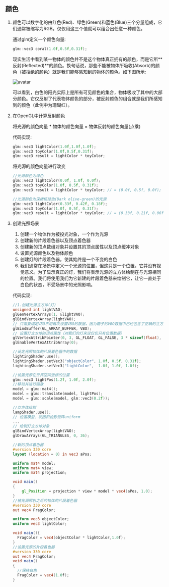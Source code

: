 ## 颜色

1. 颜色可以数字化的由红色(Red)、绿色(Green)和蓝色(Blue)三个分量组成，它们通常被缩写为RGB。仅仅用这三个值就可以组合出任意一种颜色。

   通过glm定义一个颜色向量:

   ```c++
   glm::vec3 coral(1.0f,0.5f,0.31f);
   ```

   现实生活中看到某一物体的颜色并不是这个物体真正拥有的颜色，而是它所**反射(Reflected)**的颜色。换句话说，那些不能被物体所吸收(Absorb)的颜色（被拒绝的颜色）就是我们能够感知到的物体的颜色。如下图所示:

   ![avatar](/Users/adsionli/Desktop/生产开发/笔记/opengl/光照/image/light_reflection.png)

   可以看到，白色的阳光实际上是所有可见颜色的集合，物体吸收了其中的大部分颜色。它仅反射了代表物体颜色的部分，被反射颜色的组合就是我们所感知到的颜色（此例中为珊瑚红）。

2. 在OpenGL中计算反射颜色

   将光源的颜色向量 * 物体的颜色向量 = 物体反射的颜色向量(点乘)

   代码实现:

   ```c++
   glm::vec3 lightColor(1.0f,1.0f,1.0f);
   glm::vec3 toyColor(1.0f,0.5f,0.31f);
   glm::vec3 result = lightColor * toyColor;
   ```

   将光源的颜色向量进行改变

   ```c++
   //光源颜色为绿色
   glm::vec3 lightColor(0.0f, 1.0f, 0.0f);
   glm::vec3 toyColor(1.0f, 0.5f, 0.31f);
   glm::vec3 result = lightColor * toyColor; // = (0.0f, 0.5f, 0.0f);
   
   //光源颜色为深橄榄绿色(Dark olive-green)的光源
   glm::vec3 lightColor(0.33f, 0.42f, 0.18f);
   glm::vec3 toyColor(1.0f, 0.5f, 0.31f);
   glm::vec3 result = lightColor * toyColor; // = (0.33f, 0.21f, 0.06f);
   ```

3. 创建光照场景

   1. 创建一个物体作为被投光对象，一个作为光源
   2. 创建新的片段着色器以及顶点着色器
   3. 创建新的顶点数组对象并设置其的顶点属性以及顶点缓冲对象
   4. 设置光源颜色以及物体颜色
   5. 创建灯的片段着色器，使其始终是一个不变的白色
   6. 我们通常在场景中定义一个光源的位置，但这只是一个位置，它并没有视觉意义。为了显示真正的灯，我们将表示光源的立方体绘制在与光源相同的位置。我们将使用我们为它新建的片段着色器来绘制它，让它一直处于白色的状态，不受场景中的光照影响。

   代码实现:

   ```c++
   //1.创建光源立方体(灯)
   unsigned int lightVAO;
   glGenVertexArrays(1, &lightVAO);
   glBindVertexArray(lightVAO);
   // 只需要绑定VBO不用再次设置VBO的数据，因为箱子的VBO数据中已经包含了正确的立方体顶点数据
   glBindBuffer(GL_ARRAY_BUFFER, VBO);
   // 设置灯立方体的顶点属性（对我们的灯来说仅仅只有位置数据）
   glVertexAttribPointer(0, 3, GL_FLOAT, GL_FALSE, 3 * sizeof(float), (void*)0);
   glEnableVertexAttribArray(0);
   
   //设定光照物体的片段着色器中的数据
   lightingShader.use();
   lightingShader.setVec3("objectColor", 1.0f, 0.5f, 0.31f);
   lightingShader.setVec3("lightColor",  1.0f, 1.0f, 1.0f);
   
   //设置光源在世界空间坐标的位置
   glm::vec3 lightPos(1.2f, 1.0f, 2.0f);
   //移动并进行缩放
   model = glm::mat4();
   model = glm::translate(model, lightPos);
   model = glm::scale(model, glm::vec3(0.2f));
   
   //立方体绘制
   lampShader.use();
   // 设置模型、视图和投影矩阵uniform
   ...
   // 绘制灯立方体对象
   glBindVertexArray(lightVAO);
   glDrawArrays(GL_TRIANGLES, 0, 36);
   ```

   ```glsl
   //新的顶点着色器
   #version 330 core
   layout (location = 0) in vec3 aPos;
   
   uniform mat4 model;
   uniform mat4 view;
   uniform mat4 projection;
   
   void main()
   {
       gl_Position = projection * view * model * vec4(aPos, 1.0);
   }
   //被光源照射之后的物体的片段着色器
   #version 330 core
   out vec4 FragColor;
   
   uniform vec3 objectColor;
   uniform vec3 lightColor;
   
   void main(){
     FragColor = vec4(objectColor * lightColor,1.0f);
   }
   //设置光源的片段着色器
   #version 330 core
   out vec4 FragColor;
   void main()
   {
     //保持白色
     FragColor = vec4(1.0f);
   }
   ```

   

